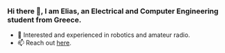 ### Hi there 👋, I am Elias, an Electrical and Computer Engineering student from Greece.

- 🔭 Interested and experienced in robotics and amateur radio.
- 📫 Reach out [here](mailto:ilkringos@gmail.com).

<!--
**EliaKr/EliaKr** is a ✨ _special_ ✨ repository because its `README.md` (this file) appears on your GitHub profile.

Here are some ideas to get you started:

- 🔭 I’m currently working on ...
- 🌱 I’m currently learning ...
- 👯 I’m looking to collaborate on ...
- 🤔 I’m looking for help with ...
- 💬 Ask me about ...
- 📫 How to reach me: ...
- 😄 Pronouns: ...
- ⚡ Fun fact: ...
-->
